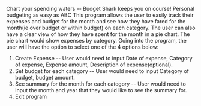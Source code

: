 Chart your spending waters -- Budget Shark keeps you on course!
Personal budgeting as easy as ABC
This program allows the user to easily track their expenses and budget for the month and see how they have fared for the month(ie over budget or within budget) on each category. 
The user can also have a clear view of how they have spent for the month in a pie chart. The pie chart would show expenses by category. 
Going into the program, the user will have the option to select one of the 4 options below:
1. Create Expense -- User would need to input Date of expense, Category of expense, Expense amount, Description of expense(optional). 
2. Set budget for each category -- User would need to input Category of budget, budget amount.
3. See summary for the month for each category -- User would need to input the month and year that they would like to see the summary for.
4. Exit program